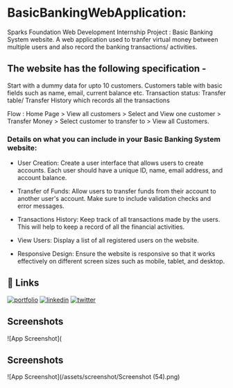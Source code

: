 # BasicBankingWebApplication:

Sparks Foundation Web Development Internship Project : Basic Banking System website.
A web application used to tranfer virtual money between multiple users and also record the banking transactions/ activities.

## The website has the following specification -

Start with a dummy data for upto 10 customers.
Customers table with basic fields such as name, email, current balance etc.
Transaction status:
Transfer table/ Transfer History which records all the transactions

Flow : Home Page > View all customers > Select and View one customer > Transfer Money > Select customer to transfer to > View all Customers.

### Details on what you can include in your Basic Banking System website:

- User Creation: Create a user interface that allows users to create accounts. Each user should have a unique ID, name, email address, and account balance.

- Transfer of Funds: Allow users to transfer funds from their account to another user's account. Make sure to include validation checks and error messages.

- Transactions History: Keep track of all transactions made by the users. This will help to keep a record of all the financial activities.

- View Users: Display a list of all registered users on the website.

- Responsive Design: Ensure the website is responsive so that it works effectively on different screen sizes such as mobile, tablet, and desktop.

## 🔗 Links

[![portfolio](https://img.shields.io/badge/my_portfolio-000?style=for-the-badge&logo=ko-fi&logoColor=white)](https://ankit1324.github.io/cv/)
[![linkedin](https://img.shields.io/badge/linkedin-0A66C2?style=for-the-badge&logo=linkedin&logoColor=white)](https://www.linkedin.com/in/ankit-chaudhary-6b5570224/)
[![twitter](https://img.shields.io/badge/twitter-1DA1F2?style=for-the-badge&logo=twitter&logoColor=white)](https://twitter.com/wtfAnkit)


## Screenshots

![App Screenshot](
## Screenshots

![App Screenshot](/assets/screenshot/Screenshot (54).png)

